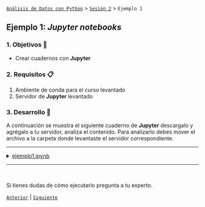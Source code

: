 [`Análisis de Datos con Python`](../../README.md) > [`Sesión 2`](../README.md) > `Ejemplo 1`

## Ejemplo 1: *Jupyter notebooks*

### 1. Objetivos :dart:

- Crear cuadernos con __Jupyter__

### 2. Requisitos :clipboard:

1. Ambiente de conda para el curso levantado
1. Servidor de __Jupyter__ levantado

### 3. Desarrollo :rocket:

A continuación se muestra el siguiente cuaderno de __Jupyter__ descargalo y agrégalo a tu servidor, analiza el contenido. Para analizarlo debes mover el archivo a la carpeta donde levantaste el servidor correspondiente.

---

<details><summary><a href="codigos/ejemplo1.ipynb">ejemplo1.ipynb</a></summary>

# Mi primer cuadero en Jupyter Notebook
## Manuel Soto Romero

### Notas sutíles
Lorem ipsum dolor sit amet, consectetur adipiscing elit. Sed est ipsum, vehicula vel hendrerit et, tincidunt vitae diam. In et elementum elit. Interdum et malesuada fames ac ante ipsum primis in faucibus. Nam laoreet risus id massa pharetra, quis eleifend ligula cursus. Vestibulum eu ultrices magna. Duis in cursus sem. Mauris leo turpis, condimentum sed facilisis et, consectetur quis dui. Proin consequat arcu nec neque mattis eleifend. Curabitur vitae massa gravida, tempor lorem eget, fermentum arcu. Fusce at felis eros. Curabitur in dignissim velit. Maecenas in turpis ac elit hendrerit dignissim. Nunc commodo vitae ex in dictum.


```python
print("¡Hola Mundo!")
```

    ¡Hola Mundo!



```python
for counter in range(1,1000):
    print("Línea " + str(counter) + " de 1000")
```

    Línea 1 de 1000
    Línea 2 de 1000
    Línea 3 de 1000
    Línea 4 de 1000
    Línea 5 de 1000
    Línea 6 de 1000
    Línea 7 de 1000
    Línea 8 de 1000
    Línea 9 de 1000
    Línea 10 de 1000
    ...



```python
import ejemplo1 as e1
e1.imprimirNombre('Manuel')
```

    Hola Manuel



```python
e1.imprimirNombre('Fulano')
```

    Hola Fulano



```python
variable1 = 1234
```


```python
variable2 = 5678
print("Variable 1: " + str(variable1))
print("Variable 2: " + str(variable2))
print("Suma: " + str(variable1+variable2))
```

    Variable 1: 1234
    Variable 2: 5678
    Suma: 6912

</details>

---

<br>

Si tienes dudas de cómo ejecutarlo pregunta a tu experto.

[`Anterior`](../README.md#jupyter-notebooks) | [`Siguiente`](../reto01/README.md)
